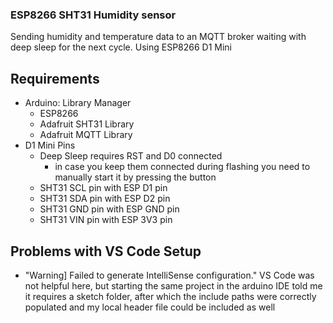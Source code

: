 ### ESP8266 SHT31 Humidity sensor

Sending humidity and temperature data to an MQTT broker waiting with deep sleep for the next cycle.
Using ESP8266 D1 Mini

## Requirements

 - Arduino: Library Manager
    - ESP8266
    - Adafruit SHT31 Library
    - Adafruit MQTT Library
- D1 Mini Pins
    - Deep Sleep requires RST and D0 connected
        - in case you keep them connected during flashing you need to manually start it by pressing the button
    - SHT31 SCL pin with ESP D1 pin
    - SHT31 SDA pin with ESP D2 pin
    - SHT31 GND pin with ESP GND pin
    - SHT31 VIN pin with ESP 3V3 pin 

## Problems with VS Code Setup

 - "Warning] Failed to generate IntelliSense configuration." VS Code was not helpful here, but starting the same project in the arduino IDE told me it requires a sketch folder, after which the include paths were correctly populated and my local header file could be included as well